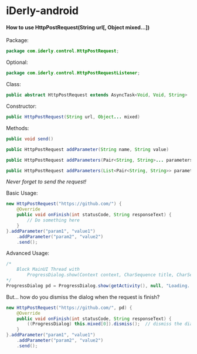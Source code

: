 # iDerly-android

#### How to use HttpPostRequest(String url[, Object mixed...])

Package:
```java
package com.iderly.control.HttpPostRequest;
```

Optional:
```java
package com.iderly.control.HttpPostRequestListener;
```

Class:
```java
public abstract HttpPostRequest extends AsyncTask<Void, Void, String>
```

Constructor:
```java
public HttpPostRequest(String url, Object... mixed)
```

Methods:
```java
public void send()

public HttpPostRequest addParameter(String name, String value)

public HttpPostRequest addParameters(Pair<String, String>... parameters)

public HttpPostRequest addParameters(List<Pair<String, String>> parameters)
```
*Never forget to send the request!*

Basic Usage:
```java
new HttpPostRequest("https://github.com/") {
    @Override
    public void onFinish(int statusCode, String responseText) {
        // Do something here
    }
}.addParameter("param1", "value1")
    .addParameter("param2", "value2")
    .send();
```

Advanced Usage:
```java
/*
    Block MainUI Thread with
        ProgressDialog.show(Context context, CharSequence title, CharSequence message, bool indeterminate)
*/
ProgressDialog pd = ProgressDialog.show(getActivity(), null, "Loading...", true);
```

But... how do you dismiss the dialog when the request is finish?

```java
new HttpPostRequest("https://github.com/", pd) {
    @Override
    public void onFinish(int statusCode, String responseText) {
        ((ProgressDialog) this.mixed[0]).dismiss();  // dismiss the dialog, releasing the block in MainUI Thread
    }
}.addParameter("param1", "value1")
    .addParameter("param2", "value2")
    .send();
```
